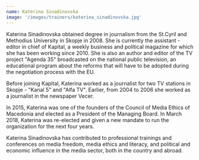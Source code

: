 ```yaml
---
name: Katerina Sinadinovska
image: '/images/trainers/katerina_sinadinovska.jpg'
---
```


Katerina Sinadinovska obtained degree in journalism from the St.Cyril and Methodius University in Skopje in 2008. She is currently the assistant - editor in chief of Kapital, a weekly business and political magazine for which she has been working since 2010. She is also an author and editor of the TV project "Agenda 35" broadcasted on the national public television, an educational program about the reforms that will have to be adopted during the negotiation process with the EU.

Before joining Kapital, Katerina worked as a journalist for two TV stations in Skopje - "Kanal 5" and "Alfa TV". Earlier, from 2004 to 2006 she worked as a journalist in the newspaper Vecer.

In 2015, Katerina was one of the founders of the Council of Media Ethics of Macedonia and elected as a President of the Managing Board. In March 2018, Katerina was re-elected and given a new mandate to run the organization for the next four years.

Katerina Sinadinovska has contributed to professional trainings and conferences on media freedom, media ethics and literacy, and political and economic influence in the media sector, both in the country and abroad.
